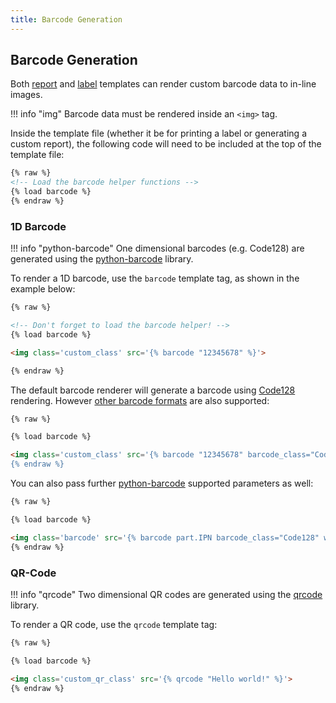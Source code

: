 ```yaml
---
title: Barcode Generation
---
```


## Barcode Generation

Both [report](./report.md) and [label](./labels.md) templates can render custom barcode data to in-line images.

!!! info "img"
    Barcode data must be rendered inside an `<img>` tag.

Inside the template file (whether it be for printing a label or generating a custom report), the following code will need to be included at the top of the template file:

```html
{% raw %}
<!-- Load the barcode helper functions -->
{% load barcode %}
{% endraw %}
```

### 1D Barcode

!!! info "python-barcode"
    One dimensional barcodes (e.g. Code128) are generated using the [python-barcode](https://pypi.org/project/python-barcode/) library.

To render a 1D barcode, use the `barcode` template tag, as shown in the example below:

```html
{% raw %}

<!-- Don't forget to load the barcode helper! -->
{% load barcode %}

<img class='custom_class' src='{% barcode "12345678" %}'>

{% endraw %}
```

The default barcode renderer will generate a barcode using [Code128](https://en.wikipedia.org/wiki/Code_128) rendering. However [other barcode formats](https://python-barcode.readthedocs.io/en/stable/supported-formats.html) are also supported:

```html
{% raw %}

{% load barcode %}

<img class='custom_class' src='{% barcode "12345678" barcode_class="Code39" %}>
{% endraw %}
```

You can also pass further [python-barcode](https://python-barcode.readthedocs.io/en/stable/writers.html#common-writer-options) supported parameters as well:

```html
{% raw %}

{% load barcode %}

<img class='barcode' src='{% barcode part.IPN barcode_class="Code128" write_text=0 background="red" %}'>
{% endraw %}
```

### QR-Code

!!! info "qrcode"
    Two dimensional QR codes are generated using the [qrcode](https://pypi.org/project/qrcode/) library.

To render a QR code, use the `qrcode` template tag:

```html
{% raw %}

{% load barcode %}

<img class='custom_qr_class' src='{% qrcode "Hello world!" %}'>
{% endraw %}
```
